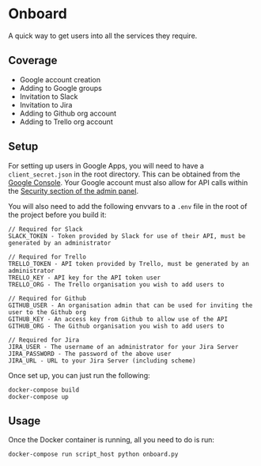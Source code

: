 # Onboard

A quick way to get users into all the services they require.

## Coverage

* Google account creation
* Adding to Google groups
* Invitation to Slack
* Invitation to Jira
* Adding to Github org account
* Adding to Trello org account

## Setup

For setting up users in Google Apps, you will need to have a `client_secret.json` in the root directory. This can be obtained from the [Google Console](https://console.cloud.google.com/apis/credentials). Your Google account must also allow for API calls within the [Security section of the admin panel](https://admin.google.com/connected-ventures.com/AdminHome?fral=1#SecuritySettings:flyout=apimanagement).

You will also need to add the following envvars to a `.env` file in the root of the project before you build it:

```
// Required for Slack
SLACK_TOKEN - Token provided by Slack for use of their API, must be generated by an administrator

// Required for Trello
TRELLO_TOKEN - API token provided by Trello, must be generated by an administrator
TRELLO_KEY - API key for the API token user
TRELLO_ORG - The Trello organisation you wish to add users to

// Required for Github
GITHUB_USER - An organisation admin that can be used for inviting the user to the Github org
GITHUB_KEY - An access key from Github to allow use of the API
GITHUB_ORG - The Github organisation you wish to add users to

// Required for Jira
JIRA_USER - The username of an administrator for your Jira Server
JIRA_PASSWORD - The password of the above user
JIRA_URL - URL to your Jira Server (including scheme)
```

Once set up, you can just run the following:

```
docker-compose build
docker-compose up
```

## Usage

Once the Docker container is running, all you need to do is run:

```
docker-compose run script_host python onboard.py
```
